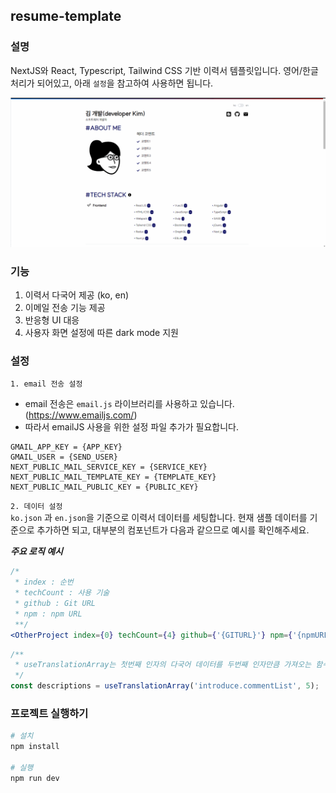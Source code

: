 ## resume-template 

### 설명
NextJS와 React, Typescript, Tailwind CSS 기반 이력서 템플릿입니다. 영어/한글 처리가 되어있고, 아래 `설정`을 참고하여 사용하면 됩니다.

<img src="sample.gif">

### 기능
1. 이력서 다국어 제공 (ko, en)
2. 이메일 전송 기능 제공
3. 반응형 UI 대응
4. 사용자 화면 설정에 따른 dark mode 지원

### 설정
`1. email 전송 설정` <br>
 - email 전송은 `email.js` 라이브러리를 사용하고 있습니다. (https://www.emailjs.com/)
 - 따라서 emailJS 사용을 위한 설정 파일 추가가 필요합니다.
```text
GMAIL_APP_KEY = {APP_KEY}
GMAIL_USER = {SEND_USER}
NEXT_PUBLIC_MAIL_SERVICE_KEY = {SERVICE_KEY}
NEXT_PUBLIC_MAIL_TEMPLATE_KEY = {TEMPLATE_KEY}
NEXT_PUBLIC_MAIL_PUBLIC_KEY = {PUBLIC_KEY}
```

`2. 데이터 설정` <br>
`ko.json` 과 `en.json`을 기준으로 이력서 데이터를 세팅합니다. 현재 샘플 데이터를 기준으로 추가하면 되고, 대부분의 컴포넌트가 다음과 같으므로 예시를 확인해주세요.

**_주요 로직 예시_**
```jsx
/*
 * index : 순번 
 * techCount : 사용 기술
 * github : Git URL
 * npm : npm URL
 **/
<OtherProject index={0} techCount={4} github={'{GITURL}'} npm={'{npmURL}'}/>
```

```typescript
/**
 * useTranslationArray는 첫번째 인자의 다국어 데이터를 두번째 인자만큼 가져오는 함수다.
 */
const descriptions = useTranslationArray('introduce.commentList', 5);
```


### 프로젝트 실행하기

```bash
# 설치
npm install

# 실행
npm run dev
```
